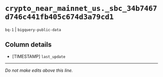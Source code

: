 # `crypto_near_mainnet_us._sbc_34b7467d746c441fb405c674d3a79cd1`
`bq-1` | `bigquery-public-data`

## Column details
* [TIMESTAMP] `last_update`

-------------------------------------------------------------------------------
*Do not make edits above this line.*
